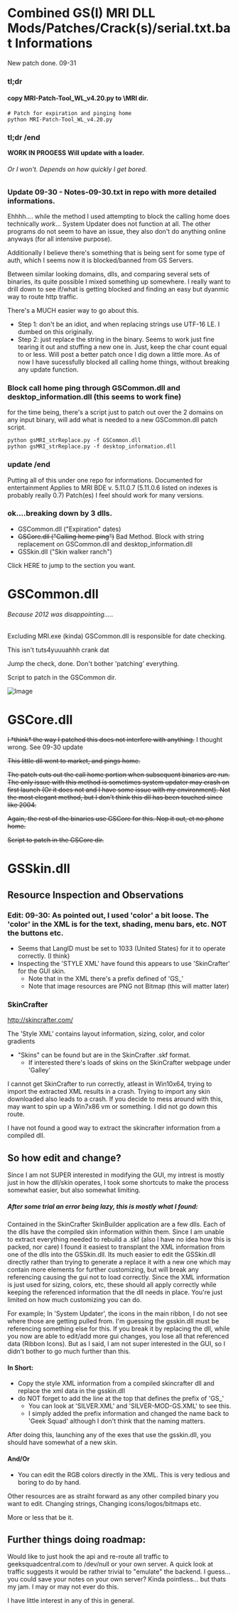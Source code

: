 

# Combined GS(I) MRI DLL Mods/Patches/Crack(s)/serial.txt.bat Informations

New patch done. 09-31

### tl;dr
#### copy MRI-Patch-Tool_WL_v4.20.py to \MRI dir.
```
# Patch for expiration and pinging home
python MRI-Patch-Tool_WL_v4.20.py
```
### tl;dr /end



**WORK IN PROGESS**
**Will update with a loader.** 
###### Or I won't. Depends on how quickly I get bored.

### Update 09-30 - Notes-09-30.txt in repo with more detailed informations.
Ehhhh.... while the method I used attempting to block the calling home does technically *work*... System Updater does not function at all. The other programs do not seem to have an issue, they also don't do anything online anyways (for all intensive purpose).

Additionally I believe there's something that is being sent for some type of auth, which I seems now it is blocked/banned from GS Servers.

Between similar looking domains, dlls, and comparing several sets of binaries, its quite possible I mixed something up somewhere. I really want to drill down to see if/what is getting blocked and finding an easy but dyanmic way to route http traffic. 

There's a MUCH easier way to go about this. 
- Step 1: don't be an idiot, and when replacing strings use UTF-16 LE. I dumbed on this originally. 
- Step 2: just replace the string in the binary. Seems to work just fine tearing it out and stuffing a new one in. Just, keep the char count equal to or less. 
Will post a better patch once I dig down a little more. As of now I have sucessfully blocked all calling home things, without breaking any update function.

### Block call home ping through GSCommon.dll and desktop_information.dll (this seems to work fine)
for the time being, there's a script just to patch out over the 2 domains on any input binary, will add what is needed to a new GSCommon.dll patch script.
```
python gsMRI_strReplace.py -f GSCommon.dll
python gsMRI_strReplace.py -f desktop_information.dll
```

### update /end

Putting all of this under one repo for informations. 
Documented for entertainment
Applies to MRI BDE v. 5.11.0.7 (5.11.0.6 listed on indexes is probably really 0.7)
Patch(es) I feel should work for many versions.

### ok....breaking down by 3 dlls.
- GSCommon.dll ("Expiration" dates)
- ~~GSCore.dll ("Calling home ping")~~ Bad Method. Block with string replacement on GSCommon.dll and desktop_information.dll
- GSSkin.dll ("Skin walker ranch")

Click HERE to jump to the section you want. 


# GSCommon.dll
###### Because 2012 was disappointing.....
Excluding MRI.exe (kinda) GSCommon.dll is responsible for date checking. 

This isn't tuts4yuuuahhh crank dat

Jump the check, done. Don't bother 'patching' everything. 

Script to patch in the GSCommon dir.

![Image](https://github.com/whalelinguni/GeekSquadMRICrack/blob/main/GSCommonPatch.png?raw=true)


# GSCore.dll
~~I \*think\* the way I patched this does not interfere with anything.~~
I thought wrong. See 09-30 update

~~This little dll went to market, and pings home.~~

~~The patch cuts out the call home portion when subsequent binaries are run. The only issue with this method is sometimes system updater may crash on first launch (Or it does not and I have some issue with my environment). Not the most elegant method, but I don't think this dll has been touched since like 2004.~~

~~Again, the rest of the binaries use GSCore for this. Nop it out, et no phone home.~~

~~Script to patch in the GSCore dir.~~



# GSSkin.dll
## Resource Inspection and Observations

### Edit: 09-30: As pointed out, I used 'color' a bit loose. The 'color' in the XML is for the text, shading, menu bars, etc. NOT the buttons etc. 

- Seems that LangID must be set to 1033 (United States) for it to operate correctly. (I think)
- Inspecting the 'STYLE XML' have found this appears to use 'SkinCrafter' for the GUI skin.
	- Note that in the XML there's a prefix defined of 'GS_'
	- Note that image resources are PNG not Bitmap (this will matter later)

### SkinCrafter
http://skincrafter.com/

The 'Style XML' contains layout information, sizing, color, and color gradients
- "Skins" can be found but are in the SkinCrafter .skf format.
	- If interested there's loads of skins on the SkinCrafter webpage under 'Galley'

I cannot get SkinCrafter to run correctly, atleast in Win10x64, trying to import the extracted XML results in a crash. Trying to import any skin downloaded also leads to a crash. If you decide to mess around with this, may want to spin up a Win7x86 vm or something. I did not go down this route.

I have not found a good way to extract the skincrafter information from a compiled dll.

## So how edit and change?

Since I am not SUPER interested in modifying the GUI, my intrest is mostly just in how the dll/skin operates, I took some shortcuts to make the process somewhat easier, but also somewhat limiting.

##### After some trial an error being lazy, this is mostly what I found:

Contained in the SkinCrafter SkinBuilder application are a few dlls. Each of the dlls have the compiled skin information within them. Since I am unable to extract everything needed to rebuild a .skf (also I have no idea how this is packed, nor care) 
I found it easiest to transplant the XML information from one of the dlls into the GSSkin.dll. 
Its much easier to edit the GSSkin.dll directly rather than trying to generate a replace it with a new one which may contain more elements for further customizing, but will break any referencing causing the gui not to load correctly. 
Since the XML information is just used for sizing, colors, etc, these should all apply correctly while keeping the referenced information that the dll needs in place. You're just limited on how much customizing you can do. 

For example; In 'System Updater', the icons in the main ribbon, I do not see where those are getting pulled from. I'm guessing the gsskin.dll must be referencing something else for this. 
If you break it by replacing the dll, while you now are able to edit/add more gui changes, you lose all that referenced data (Ribbon Icons). But as I said, I am not super interested in the GUI, so I didn't bother to go much further than this. 

#### In Short:
- Copy the style XML information from a compiled skincrafter dll and replace the xml data in the gsskin.dll
- do NOT forget to add the line at the top that defines the prefix of 'GS_' 
	- You can look at 'SILVER.XML' and 'SILVER-MOD-GS.XML' to see this.
	- I simply added the prefix information and changed the name back to 'Geek Squad' although I don't think that the naming matters.

After doing this, launching any of the exes that use the gsskin.dll, you should have somewhat of a new skin.

#### And/Or
- You can edit the RGB colors directly in the XML. This is very tedious and boring to do by hand.

Other resources are as straiht forward as any other compiled binary you want to edit. Changing strings,
Changing icons/logos/bitmaps etc.

More or less that be it.


## Further things doing roadmap:
Would like to just hook the api and re-route all traffic to geeksquadcentral.com to /dev/null or your own server. A quick look at traffic suggests it would be rather trivial to "emulate" the backend. I guess... you could save your notes on your own server? Kinda pointless... but thats my jam. I may or may not ever do this. 

I have little interest in any of this in general. 
